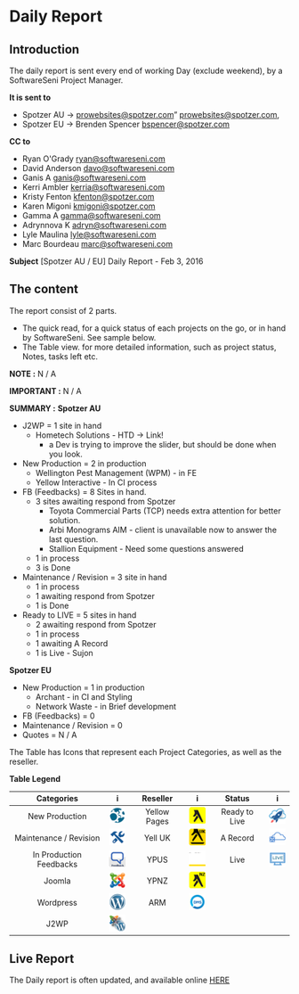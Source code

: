 # Daily Report

## Introduction
The daily report is sent every end of working Day (exclude weekend), by a SoftwareSeni Project Manager.

**It is sent to**
* Spotzer AU -> prowebsites@spotzer.com” <prowebsites@spotzer.com>,
* Spotzer EU -> Brenden Spencer <bspencer@spotzer.com>

**CC to**
* Ryan O'Grady <ryan@softwareseni.com>
* David Anderson <davo@softwareseni.com>
* Ganis A <ganis@softwareseni.com>
* Kerri Ambler <kerria@softwareseni.com>
* Kristy Fenton <kfenton@spotzer.com>
* Karen Migoni <kmigoni@spotzer.com>
* Gamma A <gamma@softwareseni.com>
* Adrynnova K <adryn@softwareseni.com>
* Lyle Maulina <lyle@softwareseni.com>
* Marc Bourdeau <marc@softwareseni.com>

**Subject**
[Spotzer AU / EU] Daily Report - Feb 3, 2016

## The content
The report consist of 2 parts. 
* The quick read, for a quick status of each projects on the go, or in hand by SoftwareSeni. See sample below.
* The Table view. for more detailed information, such as project status, Notes, tasks left etc.

**NOTE :** N / A

**IMPORTANT :** N / A

**SUMMARY :** 
**Spotzer AU**
* J2WP = 1 site in hand
  * Hometech Solutions - HTD -> Link! 
    * a Dev is trying to improve the slider, but should be done when you look.
* New Production = 2 in production
  * Wellington Pest Management (WPM) - in FE
  * Yellow Interactive - In CI process
* FB (Feedbacks) = 8 Sites in hand. 
  * 3 sites awaiting respond from Spotzer
    * Toyota Commercial Parts (TCP) needs extra attention for better solution.
    * Arbi Monograms AIM - client is unavailable now to answer the last question.
    * Stallion Equipment - Need some questions answered
  * 1 in process
  * 3 is Done
* Maintenance / Revision = 3 site in hand
  * 1 in process
  * 1 awaiting respond from Spotzer
  * 1 is Done
* Ready to LIVE = 5 sites in hand
  * 2 awaiting respond from Spotzer
  * 1 in process
  * 1 awaiting A Record
  * 1 is Live - Sujon
  
**Spotzer EU**
* New Production = 1 in production
  * Archant - in CI and Styling
  * Network Waste - in Brief development
* FB (Feedbacks) = 0
* Maintenance / Revision = 0
* Quotes = N / A

The Table has Icons that represent each Project Categories, as well as the reseller.

**Table Legend**

|  **Categories** | **i** | **Reseller** | **i** | **Status** | **i** |
|  :------: | :------: | :------: | :------: | :------: | :------: |
|  New Production | <img src="/images/New-Prod-icon_32px.png"> | Yellow Pages | <img src="/images/Yellow-icon_32px.png"> | Ready to Live | <img src="/images/Ready-to-Live-icon_32px.png"> |
|  Maintenance / Revision | <img src="/images/maintenance-icon_32px.png"> | Yell UK | <img src="/images/Yell-UK_32px.png"> | A Record | <img src="/images/A-Record-icon_32px.png"> |
|  In Production Feedbacks | <img src="/images/Feedback-icon_32px.png"> | YPUS | <img src="/images/YP-icon_32px.png"> | Live | <img src="/images/Live-icon2_32px.png"> |
|  Joomla | <img src="/images/Joomla-icon_32px.png"> | YPNZ | <img src="/images/Yellow-NZ_32px.png"> |  |  |
|  Wordpress | <img src="/images/Wordpress-icon_32px.png"> | ARM | <img src="/images/DMS-icon_32px.png"> |  |  |
|  J2WP | <img src="/images/J2WP-icon_32px.png"> |  |  |  |  |

## Live Report
The Daily report is often updated, and available online <a href="https://docs.google.com/spreadsheets/d/1LtI5cHpiCCkt-nXYCn0OdPxI7VXT9ApXly_-whUMZHQ/edit#gid=2124915263" target="_blank">HERE</a>
